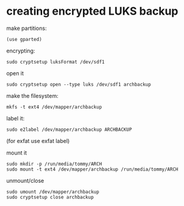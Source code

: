 # creating encrypted LUKS backup

make partitions:
```
(use gparted)
```

encrypting:
```
sudo cryptsetup luksFormat /dev/sdf1
```

open it
```
sudo cryptsetup open --type luks /dev/sdf1 archbackup
```

make the filesystem:
```
mkfs -t ext4 /dev/mapper/archbackup
```

label it:
```
sudo e2label /dev/mapper/archbackup ARCHBACKUP
```
(for exfat use exfat label)      

mount it 
```
sudo mkdir -p /run/media/tommy/ARCH
sudo mount -t ext4 /dev/mapper/archbackup /run/media/tommy/ARCH
````

unmount/close
```
sudo umount /dev/mapper/archbackup
sudo cryptsetup close archbackup
```
